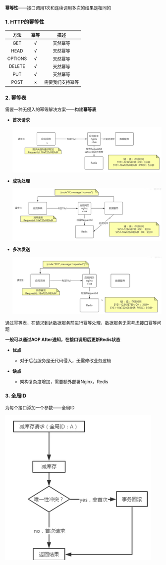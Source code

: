 **幂等性**——接口调用1次和连续调用多次的结果是相同的

### 1. HTTP的幂等性

|  方法   | 幂等 |       描述       |
| :-----: | :--: | :--------------: |
|   GET   |  √   |     天然幂等     |
|  HEAD   |  √   |     天然幂等     |
| OPTIONS |  √   |     天然幂等     |
| DELETE  |  √   |     天然幂等     |
|   PUT   |  √   |     天然幂等     |
|  POST   |  ×   | 需要我们支持幂等 |



### 2. 幂等表

需要一种无侵入的幂等解决方案——构建**幂等表**

* **首次请求**

  ![3](picture/3.png)

* **成功处理**

  ![5](picture/5.png)

* **多次发送**

  ![4](picture/4.png)



通过幂等表，在请求到达数据服务前进行幂等处理，数据服务无需考虑接口幂等问题

**一般可以通过AOP After通知，在接口调用后更新Redis状态**

* **优点**

  * 对于后台服务是无代码侵入，无需修改业务逻辑

* **缺点**

  * 架构复杂度增加，需要额外部署Nginx，Redis

  



### 3. 全局ID

为每个接口添加一个参数——全局ID

![6](picture/6.png)